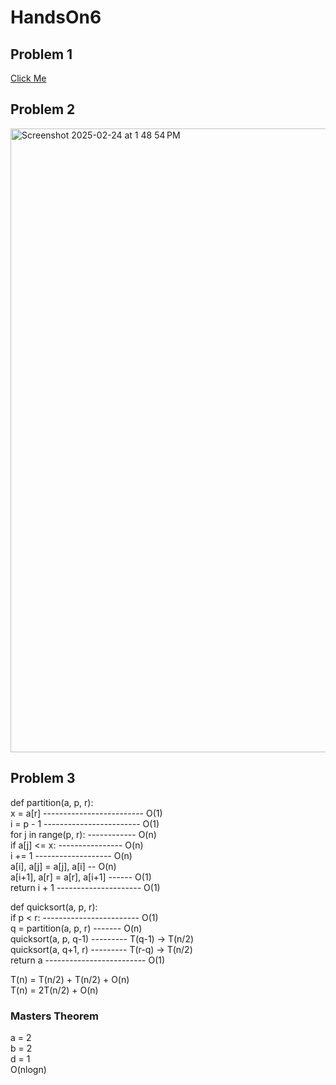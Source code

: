 # HandsOn6

## Problem 1
[Click Me](https://github.com/nebimal/HandsOn6/blob/main/QuickSort.py)


## Problem 2
<img width="998" alt="Screenshot 2025-02-24 at 1 48 54 PM" src="https://github.com/user-attachments/assets/9428480e-313e-4b5f-98ec-393269112ca4" />

## Problem 3
def partition(a, p, r):    
    x = a[r] ------------------------- O(1)                        
    i = p - 1 ------------------------ O(1)  
    for j in range(p, r): ------------ O(n)  
        if a[j] <= x: ---------------- O(n)  
            i += 1 ------------------- O(n)  
            a[i], a[j] = a[j], a[i] -- O(n)   
    a[i+1], a[r] = a[r], a[i+1] ------ O(1)  
    return i + 1 --------------------- O(1)  

def quicksort(a, p, r):  
    if p < r: ------------------------ O(1)  
        q = partition(a, p, r) ------- O(n)  
        quicksort(a, p, q-1) --------- T(q-1) -> T(n/2)  
        quicksort(a, q+1, r) --------- T(r-q) -> T(n/2)  
    return a ------------------------- O(1)  
  
T(n) = T(n/2) + T(n/2) + O(n)  
T(n) = 2T(n/2) + O(n)  
### Masters Theorem
a = 2  
b = 2  
d = 1  
O(nlogn)  
